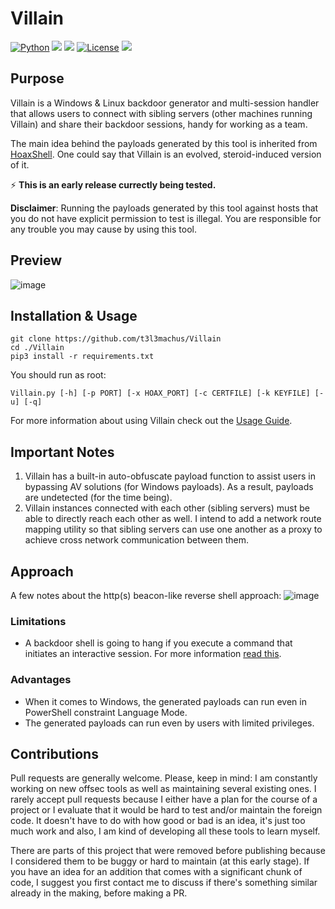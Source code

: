 # Villain
[![Python](https://img.shields.io/badge/Python-%E2%89%A5%203.6-yellow.svg)](https://www.python.org/) 
<img src="https://img.shields.io/badge/PowerShell-%E2%89%A5%20v3.0-blue">
<img src="https://img.shields.io/badge/Developed%20on-kali%20linux-blueviolet">
[![License](https://img.shields.io/badge/License-CC%20Attr--NonCommercial%204.0-red)](https://github.com/t3l3machus/Villain/blob/main/LICENSE.md)
<img src="https://img.shields.io/badge/Maintained%3F-Yes-96c40f">

## Purpose
Villain is a Windows & Linux backdoor generator and multi-session handler that allows users to connect with sibling servers (other machines running Villain) and share their backdoor sessions, handy for working as a team.  

The main idea behind the payloads generated by this tool is inherited from [HoaxShell](https://github.com/t3l3machus/hoaxshell). One could say that Villain is an evolved, steroid-induced version of it.

:zap: **This is an early release currectly being tested.**

**Disclaimer**: Running the payloads generated by this tool against hosts that you do not have explicit permission to test is illegal. You are responsible for any trouble you may cause by using this tool.

## Preview
![image](https://user-images.githubusercontent.com/75489922/201544082-e1233421-f319-47b5-9e5e-d95647026dc0.png)

## Installation & Usage
```
git clone https://github.com/t3l3machus/Villain
cd ./Villain
pip3 install -r requirements.txt
```
You should run as root:
```
Villain.py [-h] [-p PORT] [-x HOAX_PORT] [-c CERTFILE] [-k KEYFILE] [-u] [-q]
```
For more information about using Villain check out the [Usage Guide](https://github.com/t3l3machus/Villain/edit/main/README.md).


## Important Notes
1. Villain has a built-in auto-obfuscate payload function to assist users in bypassing AV solutions (for Windows payloads). As a result, payloads are undetected (for the time being).
2. Villain instances connected with each other (sibling servers) must be able to directly reach each other as well. I intend to add a network route mapping utility so that sibling servers can use one another as a proxy to achieve cross network communication between them.
 

## Approach
A few notes about the http(s) beacon-like reverse shell approach:
![image](https://user-images.githubusercontent.com/75489922/201542083-68280123-6ea0-4653-b129-3124ad9bb041.png)

### Limitations
 - A backdoor shell is going to hang if you execute a command that initiates an interactive session. For more information [read this](https://github.com/t3l3machus/hoaxshell#Limitations).
### Advantages
 - When it comes to Windows, the generated payloads can run even in PowerShell constraint Language Mode.
 - The generated payloads can run even by users with limited privileges.

## Contributions
Pull requests are generally welcome. Please, keep in mind: I am constantly working on new offsec tools as well as maintaining several existing ones. I rarely accept pull requests because I either have a plan for the course of a project or I evaluate that it would be hard to test and/or maintain the foreign code. It doesn't have to do with how good or bad is an idea, it's just too much work and also, I am kind of developing all these tools to learn myself.

There are parts of this project that were removed before publishing because I considered them to be buggy or hard to maintain (at this early stage).
If you have an idea for an addition that comes with a significant chunk of code, I suggest you first contact me to discuss if there's something similar already in the making, before making a PR. 
